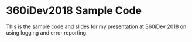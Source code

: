 # 360iDev2018 Sample Code

This is the sample code and slides for my presentation at 360iDev 2018 on using logging and error reporting.
